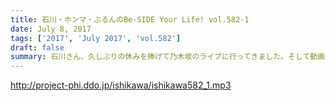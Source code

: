 ```yaml
---
title: 石川・ホンマ・ぶるんのBe-SIDE Your Life! vol.582-1
date: July 8, 2017
tags: ['2017', 'July 2017', 'vol.582']
draft: false
summary: 石川さん、久しぶりの休みを捧げて乃木坂のライブに行ってきました。そして動画の現場は大変らしいです。MIURA
---
```


http://project-phi.ddo.jp/ishikawa/ishikawa582_1.mp3